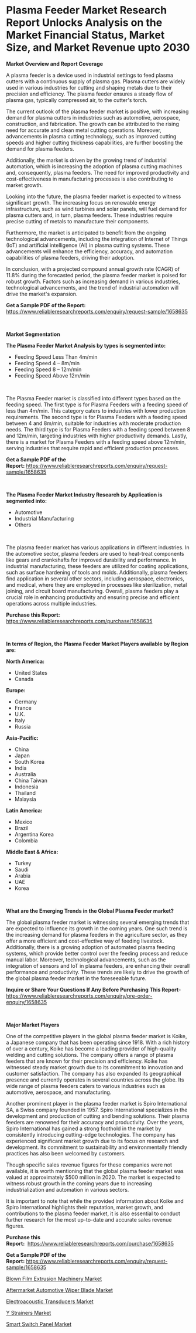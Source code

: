 <p><h1>Plasma Feeder Market Research Report Unlocks Analysis on the Market Financial Status, Market Size, and Market Revenue upto 2030</h1></p><p><strong>Market Overview and Report Coverage</strong></p>
<p><p>A plasma feeder is a device used in industrial settings to feed plasma cutters with a continuous supply of plasma gas. Plasma cutters are widely used in various industries for cutting and shaping metals due to their precision and efficiency. The plasma feeder ensures a steady flow of plasma gas, typically compressed air, to the cutter's torch.</p><p>The current outlook of the plasma feeder market is positive, with increasing demand for plasma cutters in industries such as automotive, aerospace, construction, and fabrication. The growth can be attributed to the rising need for accurate and clean metal cutting operations. Moreover, advancements in plasma cutting technology, such as improved cutting speeds and higher cutting thickness capabilities, are further boosting the demand for plasma feeders.</p><p>Additionally, the market is driven by the growing trend of industrial automation, which is increasing the adoption of plasma cutting machines and, consequently, plasma feeders. The need for improved productivity and cost-effectiveness in manufacturing processes is also contributing to market growth.</p><p>Looking into the future, the plasma feeder market is expected to witness significant growth. The increasing focus on renewable energy infrastructure, such as wind turbines and solar panels, will fuel demand for plasma cutters and, in turn, plasma feeders. These industries require precise cutting of metals to manufacture their components.</p><p>Furthermore, the market is anticipated to benefit from the ongoing technological advancements, including the integration of Internet of Things (IoT) and artificial intelligence (AI) in plasma cutting systems. These advancements will enhance the efficiency, accuracy, and automation capabilities of plasma feeders, driving their adoption.</p><p>In conclusion, with a projected compound annual growth rate (CAGR) of 11.8% during the forecasted period, the plasma feeder market is poised for robust growth. Factors such as increasing demand in various industries, technological advancements, and the trend of industrial automation will drive the market's expansion.</p></p>
<p><strong>Get a Sample PDF of the Report:</strong> <a href="https://www.reliableresearchreports.com/enquiry/request-sample/1658635">https://www.reliableresearchreports.com/enquiry/request-sample/1658635</a></p>
<p>&nbsp;</p>
<p><strong>Market Segmentation</strong></p>
<p><strong>The Plasma Feeder Market Analysis by types is segmented into:</strong></p>
<p><ul><li>Feeding Speed Less Than 4m/min</li><li>Feeding Speed 4 – 8m/min</li><li>Feeding Speed 8 – 12m/min</li><li>Feeding Speed Above 12m/min</li></ul></p>
<p>&nbsp;</p>
<p><p>The Plasma Feeder market is classified into different types based on the feeding speed. The first type is for Plasma Feeders with a feeding speed of less than 4m/min. This category caters to industries with lower production requirements. The second type is for Plasma Feeders with a feeding speed between 4 and 8m/min, suitable for industries with moderate production needs. The third type is for Plasma Feeders with a feeding speed between 8 and 12m/min, targeting industries with higher productivity demands. Lastly, there is a market for Plasma Feeders with a feeding speed above 12m/min, serving industries that require rapid and efficient production processes.</p></p>
<p><strong>Get a Sample PDF of the Report:</strong>&nbsp;<a href="https://www.reliableresearchreports.com/enquiry/request-sample/1658635">https://www.reliableresearchreports.com/enquiry/request-sample/1658635</a></p>
<p>&nbsp;</p>
<p><strong>The Plasma Feeder Market Industry Research by Application is segmented into:</strong></p>
<p><ul><li>Automotive</li><li>Industrial Manufacturing</li><li>Others</li></ul></p>
<p>&nbsp;</p>
<p><p>The plasma feeder market has various applications in different industries. In the automotive sector, plasma feeders are used to heat-treat components like gears and crankshafts for improved durability and performance. In industrial manufacturing, these feeders are utilized for coating applications, such as surface hardening of tools and molds. Additionally, plasma feeders find application in several other sectors, including aerospace, electronics, and medical, where they are employed in processes like sterilization, metal joining, and circuit board manufacturing. Overall, plasma feeders play a crucial role in enhancing productivity and ensuring precise and efficient operations across multiple industries.</p></p>
<p><strong>Purchase this Report:</strong>&nbsp; <a href="https://www.reliableresearchreports.com/purchase/1658635">https://www.reliableresearchreports.com/purchase/1658635</a></p>
<p>&nbsp;</p>
<p><strong>In terms of Region, the Plasma Feeder Market Players available by Region are:</strong></p>
<p>
    <p> <strong> North America: </strong>
        <ul>
            <li>United States</li>
            <li>Canada</li>
        </ul>
        </p> 
    <p> <strong> Europe: </strong>
        <ul>
            <li>Germany</li>
            <li>France</li>
            <li>U.K.</li>
            <li>Italy</li>
            <li>Russia</li>
        </ul>
        </p> 
    <p> <strong> Asia-Pacific: </strong>
        <ul>
            <li>China</li>
            <li>Japan</li>
            <li>South Korea</li>
            <li>India</li>
            <li>Australia</li>
            <li>China Taiwan</li>
            <li>Indonesia</li>
            <li>Thailand</li>
            <li>Malaysia</li>
        </ul>
        </p> 
    <p> <strong> Latin America: </strong>
        <ul>
            <li>Mexico</li>
            <li>Brazil</li>
            <li>Argentina Korea</li>
            <li>Colombia</li>
        </ul>
        </p> 
    <p> <strong> Middle East & Africa: </strong>
        <ul>
            <li>Turkey</li>
            <li>Saudi</li>
            <li>Arabia</li>
            <li>UAE</li>
            <li>Korea</li>
        </ul>
    </p>
    </p>
<p>&nbsp;</p>
<p><strong>What are the Emerging Trends in the Global Plasma Feeder market?</strong></p>
<p><p>The global plasma feeder market is witnessing several emerging trends that are expected to influence its growth in the coming years. One such trend is the increasing demand for plasma feeders in the agriculture sector, as they offer a more efficient and cost-effective way of feeding livestock. Additionally, there is a growing adoption of automated plasma feeding systems, which provide better control over the feeding process and reduce manual labor. Moreover, technological advancements, such as the integration of sensors and IoT in plasma feeders, are enhancing their overall performance and productivity. These trends are likely to drive the growth of the global plasma feeder market in the foreseeable future.</p></p>
<p><strong>Inquire or Share Your Questions If Any Before Purchasing This Report</strong>- <a href="https://www.reliableresearchreports.com/enquiry/pre-order-enquiry/1658635">https://www.reliableresearchreports.com/enquiry/pre-order-enquiry/1658635</a></p>
<p>&nbsp;</p>
<p><strong>Major Market Players</strong></p>
<p><p>One of the competitive players in the global plasma feeder market is Koike, a Japanese company that has been operating since 1918. With a rich history of over a century, Koike has become a leading provider of high-quality welding and cutting solutions. The company offers a range of plasma feeders that are known for their precision and efficiency. Koike has witnessed steady market growth due to its commitment to innovation and customer satisfaction. The company has also expanded its geographical presence and currently operates in several countries across the globe. Its wide range of plasma feeders caters to various industries such as automotive, aerospace, and manufacturing.</p><p>Another prominent player in the plasma feeder market is Spiro International SA, a Swiss company founded in 1957. Spiro International specializes in the development and production of cutting and bending solutions. Their plasma feeders are renowned for their accuracy and productivity. Over the years, Spiro International has gained a strong foothold in the market by consistently introducing cutting-edge technologies. The company has experienced significant market growth due to its focus on research and development. Its commitment to sustainability and environmentally friendly practices has also been welcomed by customers.</p><p>Though specific sales revenue figures for these companies were not available, it is worth mentioning that the global plasma feeder market was valued at approximately $500 million in 2020. The market is expected to witness robust growth in the coming years due to increasing industrialization and automation in various sectors.</p><p>It is important to note that while the provided information about Koike and Spiro International highlights their reputation, market growth, and contributions to the plasma feeder market, it is also essential to conduct further research for the most up-to-date and accurate sales revenue figures.</p></p>
<p><strong>Purchase this Report:</strong>&nbsp;&nbsp;<a href="https://www.reliableresearchreports.com/purchase/1658635">https://www.reliableresearchreports.com/purchase/1658635</a></p>
<p></p>
<p><strong>Get a Sample PDF of the Report:</strong>&nbsp;<a href="https://www.reliableresearchreports.com/enquiry/request-sample/1658635">https://www.reliableresearchreports.com/enquiry/request-sample/1658635</a></p>
<p><p><a href="https://www.linkedin.com/pulse/decoding-blown-film-extrusion-machinery-market-deep-dive-iixve/">Blown Film Extrusion Machinery Market</a></p><p><a href="https://github.com/Chiragrp23/Market-Research-Report-List-1/blob/main/aftermarket-automotive-wiper-blade-market.md">Aftermarket Automotive Wiper Blade Market</a></p><p><a href="https://www.linkedin.com/pulse/electroacoustic-transducers-market-research-report-provides-zt3ye/">Electroacoustic Transducers Market</a></p><p><a href="https://medium.com/@late.bean.frame/y-strainers-market-size-growth-forecast-2023-2030-ff3051587026">Y Strainers Market</a></p><p><a href="https://medium.com/@chiragreportprime/smart-switch-panel-market-size-growth-forecast-2023-2030-f5261e9726ae">Smart Switch Panel Market</a></p></p>